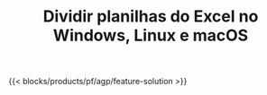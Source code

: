 ﻿---
title: Dividir planilhas do Excel no Windows, Linux e macOS 
url: /pt/splitter
description: Aplicativo e APIs gratuitos para dividir arquivos XLS, XLSX, XLSB, XLSM e ODS
---
{{< blocks/products/pf/agp/feature-solution >}} 